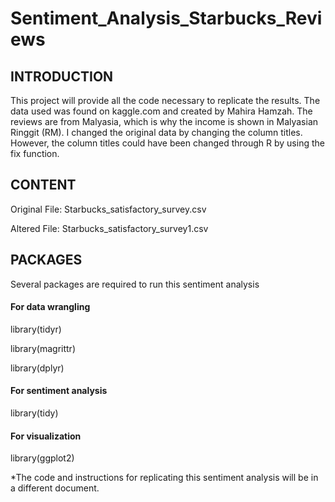 # Sentiment_Analysis_Starbucks_Reviews


## INTRODUCTION


This project will provide all the code necessary to replicate the results.  The data used was found on kaggle.com and created by Mahira Hamzah.  The reviews are from Malyasia, which is why the income is shown in Malyasian Ringgit (RM).  I changed the original data by changing the column titles.  However, the column titles could have been changed through R by using the fix function.


## CONTENT


Original File: Starbucks_satisfactory_survey.csv

Altered File: Starbucks_satisfactory_survey1.csv


## PACKAGES


Several packages are required to run this sentiment analysis


#### For data wrangling

library(tidyr)

library(magrittr)

library(dplyr)



#### For sentiment analysis

library(tidy)



#### For visualization

library(ggplot2)


*The code and instructions for replicating this sentiment analysis will be in a different document.
